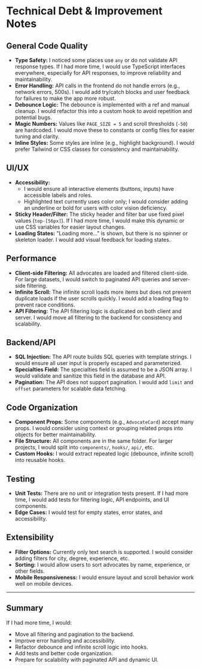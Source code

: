 # Technical Debt & Improvement Notes

## General Code Quality
- **Type Safety:** I noticed some places use `any` or do not validate API response types. If I had more time, I would use TypeScript interfaces everywhere, especially for API responses, to improve reliability and maintainability.
- **Error Handling:** API calls in the frontend do not handle errors (e.g., network errors, 500s). I would add try/catch blocks and user feedback for failures to make the app more robust.
- **Debounce Logic:** The debounce is implemented with a ref and manual cleanup. I would refactor this into a custom hook to avoid repetition and potential bugs.
- **Magic Numbers:** Values like `PAGE_SIZE = 5` and scroll thresholds (`-50`) are hardcoded. I would move these to constants or config files for easier tuning and clarity.
- **Inline Styles:** Some styles are inline (e.g., highlight background). I would prefer Tailwind or CSS classes for consistency and maintainability.

## UI/UX
- **Accessibility:** 
  - I would ensure all interactive elements (buttons, inputs) have accessible labels and roles.
  - Highlighted text currently uses color only; I would consider adding an underline or bold for users with color vision deficiency.
- **Sticky Header/Filter:** The sticky header and filter bar use fixed pixel values (`top-[56px]`). If I had more time, I would make this dynamic or use CSS variables for easier layout changes.
- **Loading States:** "Loading more..." is shown, but there is no spinner or skeleton loader. I would add visual feedback for loading states.

## Performance
- **Client-side Filtering:** All advocates are loaded and filtered client-side. For large datasets, I would switch to paginated API queries and server-side filtering.
- **Infinite Scroll:** The infinite scroll loads more items but does not prevent duplicate loads if the user scrolls quickly. I would add a loading flag to prevent race conditions.
- **API Filtering:** The API filtering logic is duplicated on both client and server. I would move all filtering to the backend for consistency and scalability.

## Backend/API
- **SQL Injection:** The API route builds SQL queries with template strings. I would ensure all user input is properly escaped and parameterized.
- **Specialties Field:** The specialties field is assumed to be a JSON array. I would validate and sanitize this field in the database and API.
- **Pagination:** The API does not support pagination. I would add `limit` and `offset` parameters for scalable data fetching.

## Code Organization
- **Component Props:** Some components (e.g., `AdvocateCard`) accept many props. I would consider using context or grouping related props into objects for better maintainability.
- **File Structure:** All components are in the same folder. For larger projects, I would split into `components/`, `hooks/`, `api/`, etc.
- **Custom Hooks:** I would extract repeated logic (debounce, infinite scroll) into reusable hooks.

## Testing
- **Unit Tests:** There are no unit or integration tests present. If I had more time, I would add tests for filtering logic, API endpoints, and UI components.
- **Edge Cases:** I would test for empty states, error states, and accessibility.

## Extensibility
- **Filter Options:** Currently only text search is supported. I would consider adding filters for city, degree, experience, etc.
- **Sorting:** I would allow users to sort advocates by name, experience, or other fields.
- **Mobile Responsiveness:** I would ensure layout and scroll behavior work well on mobile devices.

---

## Summary

If I had more time, I would:
- Move all filtering and pagination to the backend.
- Improve error handling and accessibility.
- Refactor debounce and infinite scroll logic into hooks.
- Add tests and better code organization.
- Prepare for scalability with paginated API and dynamic UI.
